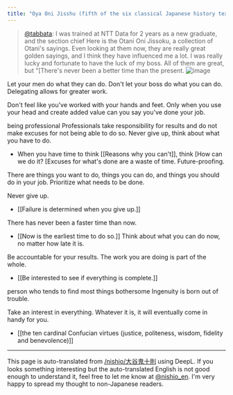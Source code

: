 ```yaml
---
title: "Oya Oni Jisshu (fifth of the six classical Japanese history texts)"
---
```


> [@tabbata](https://twitter.com/tabbata/status/1576746306881454081?s=21&t=yHQZ8Xtq0a2woVXgaabdOg): I was trained at NTT Data for 2 years as a new graduate, and the section chief Here is the Otani Oni Jissoku, a collection of Otani's sayings. Even looking at them now, they are really great golden sayings, and I think they have influenced me a lot. I was really lucky and fortunate to have the luck of my boss.
> All of them are great, but "[There's never been a better time than the present.
> ![image](https://pbs.twimg.com/media/FeG6ZlLUoAAL3hl.jpg)


Let your men do what they can do.
Don't let your boss do what you can do.
Delegating allows for greater work.

Don't feel like you've worked with your hands and feet.
Only when you use your head and create added value can you say you've done your job.

being professional
Professionals take responsibility for results and do not make excuses for not being able to do so.
Never give up, think about what you have to do.

- When you have time to think [[Reasons why you can't]], think [How can we do it?  [Excuses for what's done are a waste of time.
Future-proofing.

There are things you want to do, things you can do, and things you should do in your job. Prioritize what needs to be done.

Never give up.
- [[Failure is determined when you give up.]]

There has never been a faster time than now.
- [[Now is the earliest time to do so.]]
Think about what you can do now, no matter how late it is.

Be accountable for your results.
The work you are doing is part of the whole.
- [[Be interested to see if everything is complete.]]

person who tends to find most things bothersome
Ingenuity is born out of trouble.

Take an interest in everything.
Whatever it is, it will eventually come in handy for you.

- [[the ten cardinal Confucian virtues (justice, politeness, wisdom, fidelity and benevolence)]]


---
This page is auto-translated from [/nishio/大谷鬼十則](https://scrapbox.io/nishio/大谷鬼十則) using DeepL. If you looks something interesting but the auto-translated English is not good enough to understand it, feel free to let me know at [@nishio_en](https://twitter.com/nishio_en). I'm very happy to spread my thought to non-Japanese readers.
